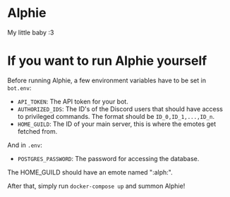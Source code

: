 # Alphie
My little baby :3

# If you want to run Alphie yourself
Before running Alphie, a few environment variables have to be set in `bot.env`:
* `API_TOKEN`: The API token for your bot.
* `AUTHORIZED_IDS`: The ID's of the Discord users that should have access to privileged commands. The format should be `ID_0,ID_1,...,ID_n`.
* `HOME_GUILD`: The ID of your main server, this is where the emotes get fetched from.

And in `.env`:
* `POSTGRES_PASSWORD`: The password for accessing the database.

The HOME_GUILD should have an emote named ":alph:".

After that, simply run `docker-compose up` and summon Alphie!